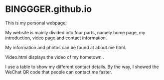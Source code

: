 # BINGGGER.github.io
This is my personal webpage;

My website is mainly divided into four parts, namely home page, my introduction, video page and contact information.

My information and photos can be found at about.me html.

Video.html displays the video of my hometown .

I use a table to show my different contact details. By the way, I showed the WeChat QR code that people can contact me faster.

